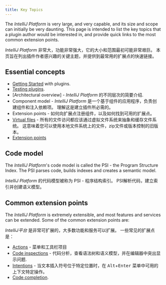 ```yaml
---
title: Key Topics
---
```


The _IntelliJ Platform_ is very large, and very capable, and its size and scope can initially be very daunting. This page is intended to list the key topics that a plugin author would be interested in, and provide quick links to the most common extension points.

_IntelliJ Platform_ 非常大，功能非常强大，它的大小和范围最初可能非常艰巨。 本页旨在列出插件作者感兴趣的关键主题，并提供到最常用的扩展点的快速链接。

## Essential concepts

- [Getting Started](/basics/getting_started.md) with plugins.
- [Testing plugins](/basics/testing_plugins.md).
- [Architectural overview] - _IntelliJ Platform_ 的不同层次的简要介绍.
- Component model - _IntelliJ Platform_ 是一个基于组件的应用程序，负责创建组件和注入依赖项。 理解这是建立插件所必需的。
- Extension points - 如何向扩展点注册组件，以及如何找到可用的扩展点。
- [Virtual files](/basics/architectural_overview/virtual_file.md) - 所有的文件访问都应该通过虚拟文件系统来抽象和缓存文件系统。 这意味着您可以使用本地文件系统上的文件，zip文件或版本控制的旧版本。
- [Extension points](/basics/plugin_structure/plugin_extensions_and_extension_points.md)

## Code model

The _IntelliJ Platform_'s code model is called the PSI - the Program Structure Index. The PSI parses code, builds indexes and creates a semantic model.

_IntelliJ Platform_ 的代码模型被称为 PSI - 程序结构索引。 PSI解析代码，建立索引并创建语义模型。

## Common extension points

The _IntelliJ Platform_ is extremely extensible, and most features and services can be extended. Some of the common extension points are:

_IntelliJ平台_ 是非常可扩展的，大多数功能和服务可以扩展。 一些常见的扩展点是：

* [Actions](/tutorials/action_system.md) - 菜单和工具栏项目
* [Code inspections](/tutorials/code_inspections.md) - 代码分析，查看语法树和语义模型，并在编辑器中突出显示问题.
* [Intentions](/tutorials/code_intentions.md) - 当文本插入符号位于特定位置时，在 <kbd>Alt</kbd>+<kbd>Enter</kbd> 菜单中可用的上下文特定操作。
* [Code completion](/reference_guide/custom_language_support/code_completion.md).


